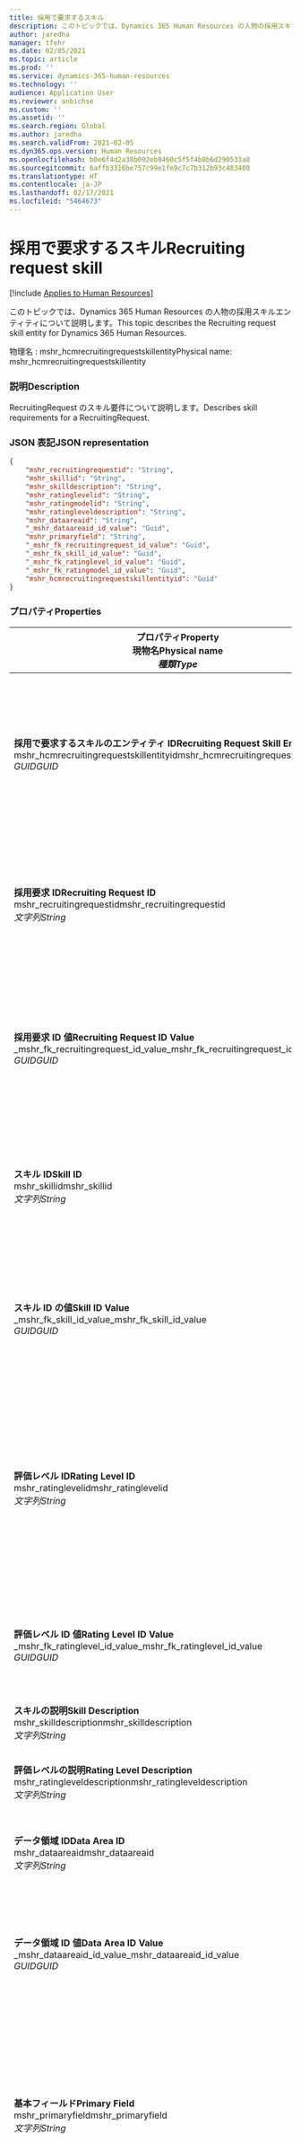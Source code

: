 ```yaml
---
title: 採用で要求するスキル
description: このトピックでは、Dynamics 365 Human Resources の人物の採用スキルエンティティについて説明します。
author: jaredha
manager: tfehr
ms.date: 02/05/2021
ms.topic: article
ms.prod: ''
ms.service: dynamics-365-human-resources
ms.technology: ''
audience: Application User
ms.reviewer: anbichse
ms.custom: ''
ms.assetid: ''
ms.search.region: Global
ms.author: jaredha
ms.search.validFrom: 2021-02-05
ms.dyn365.ops.version: Human Resources
ms.openlocfilehash: b0e6f4d2a38b092eb8460c5f5f4b8b6d290533a8
ms.sourcegitcommit: 6affb3316be757c99e1fe9c7c7b312b93c483408
ms.translationtype: HT
ms.contentlocale: ja-JP
ms.lasthandoff: 02/17/2021
ms.locfileid: "5464673"
---
```

# <a name="recruiting-request-skill"></a><span data-ttu-id="b4100-103">採用で要求するスキル</span><span class="sxs-lookup"><span data-stu-id="b4100-103">Recruiting request skill</span></span>

[!include [Applies to Human Resources](../includes/applies-to-hr.md)]

<span data-ttu-id="b4100-104">このトピックでは、Dynamics 365 Human Resources の人物の採用スキルエンティティについて説明します。</span><span class="sxs-lookup"><span data-stu-id="b4100-104">This topic describes the Recruiting request skill entity for Dynamics 365 Human Resources.</span></span>

<span data-ttu-id="b4100-105">物理名 : mshr_hcmrecruitingrequestskillentity</span><span class="sxs-lookup"><span data-stu-id="b4100-105">Physical name: mshr_hcmrecruitingrequestskillentity</span></span>

### <a name="description"></a><span data-ttu-id="b4100-106">説明</span><span class="sxs-lookup"><span data-stu-id="b4100-106">Description</span></span>

<span data-ttu-id="b4100-107">RecruitingRequest のスキル要件について説明します。</span><span class="sxs-lookup"><span data-stu-id="b4100-107">Describes skill requirements for a RecruitingRequest.</span></span>

### <a name="json-representation"></a><span data-ttu-id="b4100-108">JSON 表記</span><span class="sxs-lookup"><span data-stu-id="b4100-108">JSON representation</span></span>

```json
{
    "mshr_recruitingrequestid": "String",
    "mshr_skillid": "String",
    "mshr_skilldescription": "String",
    "mshr_ratinglevelid": "String",
    "mshr_ratingmodelid": "String",
    "mshr_ratingleveldescription": "String",
    "mshr_dataareaid": "String",
    "_mshr_dataareaid_id_value": "Guid",
    "mshr_primaryfield": "String",
    "_mshr_fk_recruitingrequest_id_value": "Guid",
    "_mshr_fk_skill_id_value": "Guid",
    "_mshr_fk_ratinglevel_id_value": "Guid",
    "_mshr_fk_ratingmodel_id_value": "Guid",
    "mshr_hcmrecruitingrequestskillentityid": "Guid"
}
```

### <a name="properties"></a><span data-ttu-id="b4100-109">プロパティ</span><span class="sxs-lookup"><span data-stu-id="b4100-109">Properties</span></span>

| <span data-ttu-id="b4100-110">プロパティ</span><span class="sxs-lookup"><span data-stu-id="b4100-110">Property</span></span><br><span data-ttu-id="b4100-111">**現物名**</span><span class="sxs-lookup"><span data-stu-id="b4100-111">**Physical name**</span></span><br><span data-ttu-id="b4100-112">**_種類_**</span><span class="sxs-lookup"><span data-stu-id="b4100-112">**_Type_**</span></span> | <span data-ttu-id="b4100-113">使用</span><span class="sxs-lookup"><span data-stu-id="b4100-113">Use</span></span> | <span data-ttu-id="b4100-114">説明</span><span class="sxs-lookup"><span data-stu-id="b4100-114">Description</span></span> |
| --- | --- | --- |
| <span data-ttu-id="b4100-115">**採用で要求するスキルのエンティティ ID**</span><span class="sxs-lookup"><span data-stu-id="b4100-115">**Recruiting Request Skill Entity ID**</span></span><br><span data-ttu-id="b4100-116">mshr_hcmrecruitingrequestskillentityid</span><span class="sxs-lookup"><span data-stu-id="b4100-116">mshr_hcmrecruitingrequestskillentityid</span></span><br><span data-ttu-id="b4100-117">*GUID*</span><span class="sxs-lookup"><span data-stu-id="b4100-117">*GUID*</span></span> | <span data-ttu-id="b4100-118">読み取り専用</span><span class="sxs-lookup"><span data-stu-id="b4100-118">Read-only</span></span><br><span data-ttu-id="b4100-119">必須</span><span class="sxs-lookup"><span data-stu-id="b4100-119">Required</span></span> | <span data-ttu-id="b4100-120">システムが生成した、**採用で要求するスキル** レコードの一意識別子です。</span><span class="sxs-lookup"><span data-stu-id="b4100-120">System-generated unique identifier for the **Recruiting Request Skill** record.</span></span> |
| <span data-ttu-id="b4100-121">**採用要求 ID**</span><span class="sxs-lookup"><span data-stu-id="b4100-121">**Recruiting Request ID**</span></span><br><span data-ttu-id="b4100-122">mshr_recruitingrequestid</span><span class="sxs-lookup"><span data-stu-id="b4100-122">mshr_recruitingrequestid</span></span><br><span data-ttu-id="b4100-123">*文字列*</span><span class="sxs-lookup"><span data-stu-id="b4100-123">*String*</span></span> | <span data-ttu-id="b4100-124">1回書き込み</span><span class="sxs-lookup"><span data-stu-id="b4100-124">Write-once</span></span><br><span data-ttu-id="b4100-125">必須</span><span class="sxs-lookup"><span data-stu-id="b4100-125">Required</span></span> | <span data-ttu-id="b4100-126">読み取り可能な、関連する採用要求の一意識別子です。</span><span class="sxs-lookup"><span data-stu-id="b4100-126">The user-readable unique identifier of the associated recruiting request.</span></span> |
| <span data-ttu-id="b4100-127">**採用要求 ID 値**</span><span class="sxs-lookup"><span data-stu-id="b4100-127">**Recruiting Request ID Value**</span></span><br><span data-ttu-id="b4100-128">_mshr_fk_recruitingrequest_id_value</span><span class="sxs-lookup"><span data-stu-id="b4100-128">_mshr_fk_recruitingrequest_id_value</span></span><br><span data-ttu-id="b4100-129">*GUID*</span><span class="sxs-lookup"><span data-stu-id="b4100-129">*GUID*</span></span> | <span data-ttu-id="b4100-130">読み取り専用</span><span class="sxs-lookup"><span data-stu-id="b4100-130">Read-only</span></span><br><span data-ttu-id="b4100-131">必須</span><span class="sxs-lookup"><span data-stu-id="b4100-131">Required</span></span><br> <span data-ttu-id="b4100-132">外部キー : mshr_hcmrecruitingrequestentity エンティの mshr_hcmrecruitingrequestentityid</span><span class="sxs-lookup"><span data-stu-id="b4100-132">Foreign key: mshr_hcmrecruitingrequestentityid of mshr_hcmrecruitingrequestentity entity</span></span> | <span data-ttu-id="b4100-133">システムが生成する、関連する採用要求の一意識別子です。</span><span class="sxs-lookup"><span data-stu-id="b4100-133">System-generated unique identifier of the associated recruiting request.</span></span> |
| <span data-ttu-id="b4100-134">**スキル ID**</span><span class="sxs-lookup"><span data-stu-id="b4100-134">**Skill ID**</span></span><br><span data-ttu-id="b4100-135">mshr_skillid</span><span class="sxs-lookup"><span data-stu-id="b4100-135">mshr_skillid</span></span><br><span data-ttu-id="b4100-136">*文字列*</span><span class="sxs-lookup"><span data-stu-id="b4100-136">*String*</span></span><br> | <span data-ttu-id="b4100-137">1回書き込み</span><span class="sxs-lookup"><span data-stu-id="b4100-137">Write-once</span></span><br><span data-ttu-id="b4100-138">必須</span><span class="sxs-lookup"><span data-stu-id="b4100-138">Required</span></span> | <span data-ttu-id="b4100-139">読み取り可能な、要求されるスキルの一意識別子です。</span><span class="sxs-lookup"><span data-stu-id="b4100-139">The user-readable unique identifier of the required skill.</span></span> |
| <span data-ttu-id="b4100-140">**スキル ID の値**</span><span class="sxs-lookup"><span data-stu-id="b4100-140">**Skill ID Value**</span></span><br><span data-ttu-id="b4100-141">_mshr_fk_skill_id_value</span><span class="sxs-lookup"><span data-stu-id="b4100-141">_mshr_fk_skill_id_value</span></span><br><span data-ttu-id="b4100-142">*GUID*</span><span class="sxs-lookup"><span data-stu-id="b4100-142">*GUID*</span></span> | <span data-ttu-id="b4100-143">読み取り専用</span><span class="sxs-lookup"><span data-stu-id="b4100-143">Read-only</span></span><br><span data-ttu-id="b4100-144">必須</span><span class="sxs-lookup"><span data-stu-id="b4100-144">Required</span></span><br><span data-ttu-id="b4100-145">外部キー : mshr_hcmskillentity エンティティの mshr_hcmskillentityid</span><span class="sxs-lookup"><span data-stu-id="b4100-145">Foreign key: mshr_hcmskillentityid of mshr_hcmskillentity entity</span></span> | <span data-ttu-id="b4100-146">システムが生成した、要求されるスキルの一意識別子です。</span><span class="sxs-lookup"><span data-stu-id="b4100-146">System-generated unique identifier of the required skill.</span></span> |
| <span data-ttu-id="b4100-147">**評価レベル ID**</span><span class="sxs-lookup"><span data-stu-id="b4100-147">**Rating Level ID**</span></span><br><span data-ttu-id="b4100-148">mshr_ratinglevelid</span><span class="sxs-lookup"><span data-stu-id="b4100-148">mshr_ratinglevelid</span></span><br><span data-ttu-id="b4100-149">*文字列*</span><span class="sxs-lookup"><span data-stu-id="b4100-149">*String*</span></span> | <span data-ttu-id="b4100-150">1回書き込み</span><span class="sxs-lookup"><span data-stu-id="b4100-150">Write-once</span></span><br><span data-ttu-id="b4100-151">オプション</span><span class="sxs-lookup"><span data-stu-id="b4100-151">Optional</span></span> | <span data-ttu-id="b4100-152">スキルに割り当てられている評価モデルに基づいて、職務に選択された必要なスキル レベルの値です。</span><span class="sxs-lookup"><span data-stu-id="b4100-152">The required skill level value selected for the job, based on the rating model assigned to the skill.</span></span> |
| <span data-ttu-id="b4100-153">**評価レベル ID 値**</span><span class="sxs-lookup"><span data-stu-id="b4100-153">**Rating Level ID Value**</span></span><br><span data-ttu-id="b4100-154">_mshr_fk_ratinglevel_id_value</span><span class="sxs-lookup"><span data-stu-id="b4100-154">_mshr_fk_ratinglevel_id_value</span></span><br><span data-ttu-id="b4100-155">*GUID*</span><span class="sxs-lookup"><span data-stu-id="b4100-155">*GUID*</span></span> | <span data-ttu-id="b4100-156">読み取り専用</span><span class="sxs-lookup"><span data-stu-id="b4100-156">Read-only</span></span><br><span data-ttu-id="b4100-157">オプション</span><span class="sxs-lookup"><span data-stu-id="b4100-157">Optional</span></span><br><span data-ttu-id="b4100-158">外部キー : mshr_hcmratinglevelentity エンティティの mshr_hcmratinglevelentityid</span><span class="sxs-lookup"><span data-stu-id="b4100-158">Foreign key: mshr_hcmratinglevelentityid of mshr_hcmratinglevelentity entity</span></span> | <span data-ttu-id="b4100-159">システムが生成した、レベルの一意識別子です。</span><span class="sxs-lookup"><span data-stu-id="b4100-159">System-generated unique identifier for the level.</span></span> |
| <span data-ttu-id="b4100-160">**スキルの説明**</span><span class="sxs-lookup"><span data-stu-id="b4100-160">**Skill Description**</span></span><br><span data-ttu-id="b4100-161">mshr_skilldescription</span><span class="sxs-lookup"><span data-stu-id="b4100-161">mshr_skilldescription</span></span><br><span data-ttu-id="b4100-162">*文字列*</span><span class="sxs-lookup"><span data-stu-id="b4100-162">*String*</span></span> | <span data-ttu-id="b4100-163">読み取り専用</span><span class="sxs-lookup"><span data-stu-id="b4100-163">Read-only</span></span><br><span data-ttu-id="b4100-164">必須</span><span class="sxs-lookup"><span data-stu-id="b4100-164">Required</span></span> | <span data-ttu-id="b4100-165">スキルの説明です。</span><span class="sxs-lookup"><span data-stu-id="b4100-165">The skill description.</span></span> |
| <span data-ttu-id="b4100-166">**評価レベルの説明**</span><span class="sxs-lookup"><span data-stu-id="b4100-166">**Rating Level Description**</span></span><br><span data-ttu-id="b4100-167">mshr_ratingleveldescription</span><span class="sxs-lookup"><span data-stu-id="b4100-167">mshr_ratingleveldescription</span></span><br><span data-ttu-id="b4100-168">*文字列*</span><span class="sxs-lookup"><span data-stu-id="b4100-168">*String*</span></span> | <span data-ttu-id="b4100-169">読み取り専用</span><span class="sxs-lookup"><span data-stu-id="b4100-169">Read-only</span></span><br><span data-ttu-id="b4100-170">オプション</span><span class="sxs-lookup"><span data-stu-id="b4100-170">Optional</span></span> | <span data-ttu-id="b4100-171">選択したスキルレベルの説明です。</span><span class="sxs-lookup"><span data-stu-id="b4100-171">The description of the selected skill level.</span></span> |
| <span data-ttu-id="b4100-172">**データ領域 ID**</span><span class="sxs-lookup"><span data-stu-id="b4100-172">**Data Area ID**</span></span><br><span data-ttu-id="b4100-173">mshr_dataareaid</span><span class="sxs-lookup"><span data-stu-id="b4100-173">mshr_dataareaid</span></span><br><span data-ttu-id="b4100-174">*文字列*</span><span class="sxs-lookup"><span data-stu-id="b4100-174">*String*</span></span> | <span data-ttu-id="b4100-175">読み取り/書き込み</span><span class="sxs-lookup"><span data-stu-id="b4100-175">Read/write</span></span><br><span data-ttu-id="b4100-176">オプション</span><span class="sxs-lookup"><span data-stu-id="b4100-176">Optional</span></span> | <span data-ttu-id="b4100-177">法人 (会社) を指定します。</span><span class="sxs-lookup"><span data-stu-id="b4100-177">Specifies the legal entity (company).</span></span> |
| <span data-ttu-id="b4100-178">**データ領域 ID 値**</span><span class="sxs-lookup"><span data-stu-id="b4100-178">**Data Area ID Value**</span></span><br><span data-ttu-id="b4100-179">_mshr_dataareaid_id_value</span><span class="sxs-lookup"><span data-stu-id="b4100-179">_mshr_dataareaid_id_value</span></span><br><span data-ttu-id="b4100-180">*GUID*</span><span class="sxs-lookup"><span data-stu-id="b4100-180">*GUID*</span></span> | <span data-ttu-id="b4100-181">読み取り専用</span><span class="sxs-lookup"><span data-stu-id="b4100-181">Read-only</span></span><br><span data-ttu-id="b4100-182">オプション</span><span class="sxs-lookup"><span data-stu-id="b4100-182">Optional</span></span><br><span data-ttu-id="b4100-183">外部キー : cdm_companyid of cdm_company エンティティ</span><span class="sxs-lookup"><span data-stu-id="b4100-183">Foreign key: cdm_companyid of cdm_company entity</span></span> | <span data-ttu-id="b4100-184">システムが生成する、法人 (会社) を識別する GUID 値です。</span><span class="sxs-lookup"><span data-stu-id="b4100-184">System-generated GUID value identifying the legal entity (company).</span></span> |
| <span data-ttu-id="b4100-185">**基本フィールド**</span><span class="sxs-lookup"><span data-stu-id="b4100-185">**Primary Field**</span></span><br><span data-ttu-id="b4100-186">mshr_primaryfield</span><span class="sxs-lookup"><span data-stu-id="b4100-186">mshr_primaryfield</span></span><br><span data-ttu-id="b4100-187">*文字列*</span><span class="sxs-lookup"><span data-stu-id="b4100-187">*String*</span></span> | <span data-ttu-id="b4100-188">読み取り専用</span><span class="sxs-lookup"><span data-stu-id="b4100-188">Read-only</span></span><br><span data-ttu-id="b4100-189">必須</span><span class="sxs-lookup"><span data-stu-id="b4100-189">Required</span></span> | <span data-ttu-id="b4100-190">レコードを一意に識別する別の方法としての採用要求値、スキル ID の連結です。</span><span class="sxs-lookup"><span data-stu-id="b4100-190">Concatenation of Recruiting Request value and Skill ID as another method to uniquely identify the record.</span></span> |
| <span data-ttu-id="b4100-191">**評価モデル ID**</span><span class="sxs-lookup"><span data-stu-id="b4100-191">**Rating Model ID**</span></span><br><span data-ttu-id="b4100-192">mshr_ratingmodelid</span><span class="sxs-lookup"><span data-stu-id="b4100-192">mshr_ratingmodelid</span></span><br><span data-ttu-id="b4100-193">*文字列*</span><span class="sxs-lookup"><span data-stu-id="b4100-193">*String*</span></span> | <span data-ttu-id="b4100-194">読み取り/書き込み</span><span class="sxs-lookup"><span data-stu-id="b4100-194">Read-write</span></span><br><span data-ttu-id="b4100-195">必須</span><span class="sxs-lookup"><span data-stu-id="b4100-195">Required</span></span> | <span data-ttu-id="b4100-196">スキルの評価に使用される評価モデルです。</span><span class="sxs-lookup"><span data-stu-id="b4100-196">The rating model used to rate the skill.</span></span> |
| <span data-ttu-id="b4100-197">**評価モデル ID の値**</span><span class="sxs-lookup"><span data-stu-id="b4100-197">**Rating Model ID Value**</span></span><br><span data-ttu-id="b4100-198">_mshr_fk_hcmratingmodel_id_value</span><span class="sxs-lookup"><span data-stu-id="b4100-198">_mshr_fk_hcmratingmodel_id_value</span></span><br><span data-ttu-id="b4100-199">*GUID*</span><span class="sxs-lookup"><span data-stu-id="b4100-199">*GUID*</span></span> | <span data-ttu-id="b4100-200">読み取り専用</span><span class="sxs-lookup"><span data-stu-id="b4100-200">Read-only</span></span><br><span data-ttu-id="b4100-201">必須</span><span class="sxs-lookup"><span data-stu-id="b4100-201">Required</span></span><br><span data-ttu-id="b4100-202">外部キー : mshr_hcmratingmodelentity エンティティ の mshr_hcmratingmodelentityid</span><span class="sxs-lookup"><span data-stu-id="b4100-202">Foreign key: mshr_hcmratingmodelentityid of mshr_hcmratingmodelentity entity</span></span> | <span data-ttu-id="b4100-203">システムが生成する、スキルの評価に使用される評価モデルの一意識別子です。</span><span class="sxs-lookup"><span data-stu-id="b4100-203">System-generated unique identifier of the rating model used to rate the skill.</span></span> |

## <a name="see-also"></a><span data-ttu-id="b4100-204">参照</span><span class="sxs-lookup"><span data-stu-id="b4100-204">See also</span></span>

[<span data-ttu-id="b4100-205">申請者追跡システム統合APIの概要</span><span class="sxs-lookup"><span data-stu-id="b4100-205">Applicant Tracking System integration API introduction</span></span>](hr-admin-integration-ats-api-introduction.md)<br>
[<span data-ttu-id="b4100-206">採用要求のクエリの例</span><span class="sxs-lookup"><span data-stu-id="b4100-206">Example query for Recruiting request</span></span>](hr-admin-integration-ats-api-recruiting-request-example-query.md)


[!INCLUDE[footer-include](../includes/footer-banner.md)]